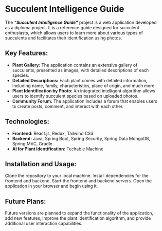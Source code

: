 # Succulent Intelligence Guide
The ***"Succulent Intelligence Guide"*** project is a web application developed as a diploma project. It is a reference guide designed for succulent enthusiasts, which allows users to learn more about various types of succulents and facilitates their identification using photos.

## Key Features:
+ **Plant Gallery:** The application contains an extensive gallery of succulents, presented as images, with detailed descriptions of each species.
+ **Detailed Descriptions:** Each plant comes with detailed information, including name, family, characteristics, place of origin, and much more.
+ **Plant Identification by Photo:** An integrated intelligent algorithm allows users to identify succulent species based on uploaded photos.
+ **Community Forum:** The application includes a forum that enables users to create posts, comment, and interact with each other.

## Technologies:
+ **Frontend:** React.js, Redux, Tailwind CSS
+ **Backend:** Java, Spring Boot, Spring Security, Spring Data MongoDB, Spring MVC, Gradle
+ **AI for Plant Identification:** Techable Machine

## Installation and Usage:
Clone the repository to your local machine.
Install dependencies for the frontend and backend.
Start the frontend and backend servers.
Open the application in your browser and begin using it.

## Future Plans:
Future versions are planned to expand the functionality of the application, add new features, improve the plant identification algorithm, and provide additional user interaction capabilities.
